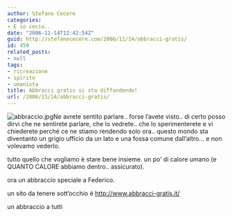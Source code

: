 ```yaml
---
author: Stefano Cecere
categories:
- E io cecio..
date: "2006-11-14T12:42:54Z"
guid: http://stefanocecere.com/2006/11/14/abbracci-gratis/
id: 459
related_posts:
- null
tags:
- ricreazione
- spirito
- umanista
title: Abbracci gratis si sta diffondendo!
url: /2006/11/14/abbracci-gratis/
---
```


<img id="image458" alt="abbraccio.jpg" src="http://stefanocecere.com/wp-content/uploads/sites/3/2006/11/abbraccio.jpg" />Ne avrete sentito parlare.. forse l&#8217;avete visto.. di certo posso dirvi che ne sentirete parlare, che lo vedrete.. che lo sperimenterete e vi chiederete perché ce ne stiamo rendendo solo ora.. questo mondo sta diventanto un grigio ufficio da un lato e una fossa comune dall&#8217;altro&#8230; e non volevamo vederlo.

tutto quello che vogliamo è stare bene insieme. un po&#8217; di calore umano (e QUANTO CALORE abbiamo dentro.. assicurato).

ora un abbraccio speciale a Federico.

un sito da tenere sott&#8217;occhio è <a target="_blank" href="http://www.abbracci-gratis.it/">http://www.abbracci-gratis.it/</a>

un abbraccio a tutti